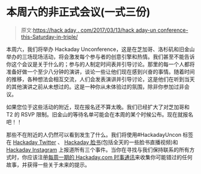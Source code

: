 # 本周六的非正式会议(一式三份)

> 原文:[https://hack aday . com/2017/03/13/hack aday-un conference-this-Saturday-in-triple/](https://hackaday.com/2017/03/13/hackaday-unconference-this-saturday-in-triplicate/)

本周六，我们将举办 Hackaday Unconference，这是在芝加哥、洛杉矶和旧金山举办的三场现场活动，将会激发每个参与者的创意引擎和热情。我们甚至不能告诉你这个会议是关于什么的；参与的人制定时间表并引导讨论。那里的每一个人都将准备好做一个至少八分钟的演讲，谈论一些让他们现在感到兴奋的事情。随着时间的推移，各种想法会相互交流，人们会发表演讲并引导讨论，这是他们在听到当天的其他演讲之前从未想过的。这是一种你从未体验过的氛围，除非你参加过非会议。

如果您位于这些活动的附近，现在报名还不算太晚。我们已经扩大了对芝加哥和 T2 的 RSVP 限制。旧金山的等待名单可能会在本周的某个时候公布。现在就报名吧！！

那些不在附近的人仍然可以看到发生了什么。我们将使用#HackadayUncon 标签在 [Hackaday Twitter](https://twitter.com/hackaday) 、 [Hackaday 脸书](https://www.facebook.com/hackaday.io)(包括全天的一些脸书直播视频)和 [Hackaday Instagram](https://www.instagram.com/hackaday/) 上报道所有三个事件。当你在寻找与我们保持联系的所有方式时，你应该注册[每周一期的 Hackaday.com 时事通讯](http://eepurl.com/bQmQqD)来收集你可能错过的任何故事，并获得一些关于未来的提示。